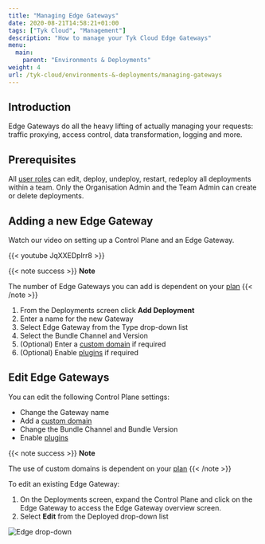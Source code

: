 ```yaml
---
title: "Managing Edge Gateways"
date: 2020-08-21T14:58:21+01:00
tags: ["Tyk Cloud", "Management"]
description: "How to manage your Tyk Cloud Edge Gateways"
menu:
  main:
    parent: "Environments & Deployments"
weight: 4
url: /tyk-cloud/environments-&-deployments/managing-gateways
---
```


## Introduction

Edge Gateways do all the heavy lifting of actually managing your requests: traffic proxying, access control, data transformation, logging and more.


## Prerequisites

All [user roles](/docs/tyk-cloud/reference-docs/user-roles/) can edit, deploy, undeploy, restart, redeploy all deployments within a team. Only the Organisation Admin and the Team Admin can create or delete deployments.


## Adding a new Edge Gateway

Watch our video on setting up a Control Plane and an Edge Gateway.

{{< youtube JqXXEDplrr8 >}}

{{< note success >}}
**Note**
  
The number of Edge Gateways you can add is dependent on your [plan](/docs/tyk-cloud/account-billing/plans/)
{{< /note >}}

1. From the Deployments screen click **Add Deployment**
2. Enter a name for the new Gateway
3. Select Edge Gateway from the Type drop-down list
4. Select the Bundle Channel and Version
5. (Optional) Enter a [custom domain](/docs/tyk-cloud/using-custom-domains/) if required
6. (Optional) Enable [plugins](/docs/tyk-cloud/using-plugins/) if required

## Edit Edge Gateways

You can edit the following Control Plane settings:
* Change the Gateway name
* Add a [custom domain](/docs/tyk-cloud/using-custom-domains/)
* Change the Bundle Channel and Bundle Version
* Enable [plugins](/docs/tyk-cloud/using-plugins/)

{{< note success >}}
**Note**
  
The use of custom domains is dependent on your [plan](/docs/tyk-cloud/account-billing/plans/)
{{< /note >}}

To edit an existing Edge Gateway:

1. On the Deployments screen, expand the Control Plane and click on the Edge Gateway to access the Edge Gateway overview screen.
2. Select **Edit** from the Deployed drop-down list

![Edge drop-down](/docs/img/admin/cp-edit.png)

